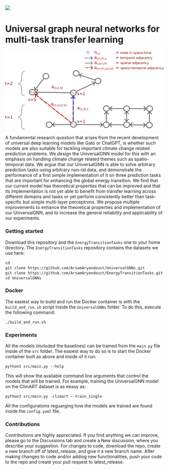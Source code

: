 <img src="https://img.shields.io/badge/experiments-2-blue"/>

# Universal graph neural networks for multi-task transfer learning

<img src="/figures/UniversalDataGraph.png" />

A fundamental research question that arises from the recent development of universal deep learning models like Gato or ChatGPT, is whether such models are also suitable for tackling important climate change related prediction problems. We design the UniversalGNN model for this with an emphasis on handling climate change related themes such as spatio-temporal data. We argue that our UniversalGNN is able to solve arbitrary prediction tasks using arbitrary non-iid data, and demonstrate the performance of a first simple implementation of it on three prediction tasks that are important for enhancing the global energy transition. We find that our current model has theoretical properties that can be improved and that its implementation is not yet able to benefit from transfer learning across different domains and tasks or yet perform consistently better than task-specific but simple multi-layer perceptrons. We propose multiple improvements to enhance the theoretical properties and implementation of our UniversalGNN, and to increase the general reliability and applicability of our experiments.


### Getting started
Download this repository and the `EnergyTransitionTasks` one to your home directory.
The `EnergyTransitionTasks` repository contains the datasets we use here:

```
cd 
git clone https://github.com/ArsamAryandoust/UniversalGNNs.git
git clone https://github.com/ArsamAryandoust/EnergyTransitionTasks.git
cd UniversalGNNs
```


### Docker
The easiest way to build and run the Docker container is with the `build_and_run.sh` script inside the `UniversalGNNs` folder.
To do this, execute the following command:

```
./build_and_run.sh
```


### Experiments
All the models (included the baselines) can be trained from the `main.py` file inside of the `src` folder. 
The easiest way to do so is to start the Docker container built as above and inside of it run:

```
python3 src/main.py --help
```

This will show the available command line arguments that control the models that will be trained. 
For example, training the UniversalGNN model on the ClimART dataset is as eeasy as:

```
python3 src/main.py -climart --train_single
```

All the configurations reguarging how the models are trained are found inside the `config.yaml` file.


### Contributions

Contributions are highly appreciated. If you find anything we can improve, please
go to the Discussions tab and create a New discussion, where you describe your suggestion.
For changes to code, download the repo, create a new branch off of latest\_release, 
and give it a new branch name. After making changes to code and/or adding new 
functionalities, push your code to the repo and create your pull request to latest\_release.

